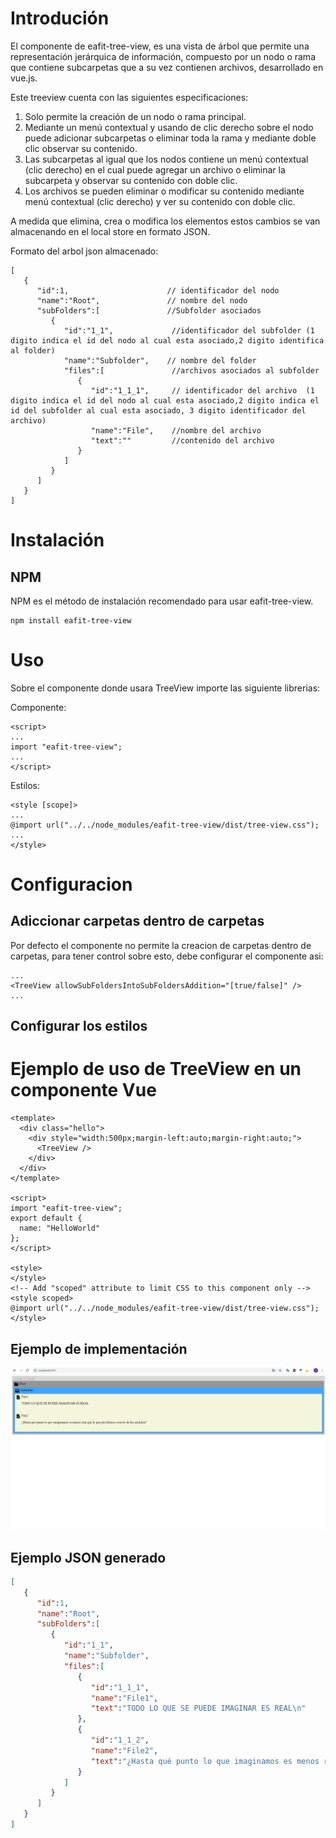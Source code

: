 # Introdución

El componente de eafit-tree-view, es una vista de árbol que permite una representación jerárquica de información, compuesto por un nodo o rama que contiene subcarpetas que a su vez contienen archivos, desarrollado en vue.js.

Este treeview cuenta con las siguientes especificaciones: 

1. Solo permite la creación de un nodo o rama principal.
2. Mediante un menú contextual y usando de clic derecho sobre el nodo puede adicionar subcarpetas o eliminar toda la rama y mediante doble clic observar su contenido.
3. Las subcarpetas al igual que los nodos contiene un menú contextual (clic derecho) en el cual puede agregar un archivo o eliminar la subcarpeta y observar su contenido con doble clic.
4. Los archivos se pueden eliminar o modificar su contenido mediante menú contextual (clic derecho) y ver su contenido con doble clic.

A medida que elimina, crea o modifica los elementos estos cambios se van almacenando en el local store en formato JSON.


Formato del arbol json almacenado:
```vue
[
   {
      "id":1,                      // identificador del nodo
      "name":"Root",               // nombre del nodo
      "subFolders":[               //Subfolder asociados 
         {
            "id":"1_1",             //identificador del subfolder (1 digito indica el id del nodo al cual esta asociado,2 digito identifica al folder)   
            "name":"Subfolder",    // nombre del folder 
            "files":[               //archivos asociados al subfolder
               {
                  "id":"1_1_1",     // identificador del archivo  (1 digito indica el id del nodo al cual esta asociado,2 digito indica el id del subfolder al cual esta asociado, 3 digito identificador del archivo)
                  "name":"File",    //nombre del archivo 
                  "text":""         //contenido del archivo 
               }
            ]
         }
      ]
   }
]
```
# Instalación

## NPM
NPM es el método de instalación recomendado para usar eafit-tree-view.

```console
npm install eafit-tree-view
```
# Uso

Sobre el componente donde usara TreeView importe las siguiente librerias:

Componente:
```vue
<script>
...
import "eafit-tree-view";
...
</script>
```
Estilos:
```vue
<style [scope]>
...
@import url("../../node_modules/eafit-tree-view/dist/tree-view.css");
...
</style>
```
# Configuracion

## Adiccionar carpetas dentro de carpetas

Por defecto el componente no permite la creacion de carpetas dentro de carpetas, para tener control sobre esto, debe configurar el componente asi:

```vue
...
<TreeView allowSubFoldersIntoSubFoldersAddition="[true/false]" />
...
```

## Configurar los estilos


# Ejemplo de uso de TreeView en un componente Vue
```vue
<template>
  <div class="hello">
    <div style="width:500px;margin-left:auto;margin-right:auto;">
      <TreeView />
    </div>
  </div>
</template>

<script>
import "eafit-tree-view";
export default {
  name: "HelloWorld"
};
</script>

<style>
</style>
<!-- Add "scoped" attribute to limit CSS to this component only -->
<style scoped>
@import url("../../node_modules/eafit-tree-view/dist/tree-view.css");
</style>
```
## Ejemplo de implementación

![Alt text](https://github.com/Pharsat/vue-eafit-treeview/blob/master/ejemplo.PNG)

## Ejemplo JSON generado
```json
[
   {
      "id":1,
      "name":"Root",
      "subFolders":[
         {
            "id":"1_1",
            "name":"Subfolder",
            "files":[
               {
                  "id":"1_1_1",
                  "name":"File1",
                  "text":"TODO LO QUE SE PUEDE IMAGINAR ES REAL\n"
               },
               {
                  "id":"1_1_2",
                  "name":"File2",
                  "text":"¿Hasta qué punto lo que imaginamos es menos real que lo que percibimos a través de los sentidos?\n"
               }
            ]
         }
      ]
   }
]
```
